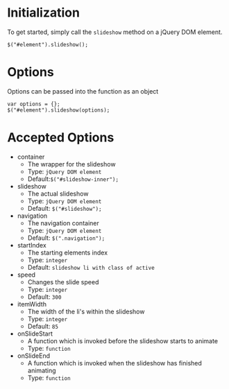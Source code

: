 Initialization
=

To get started, simply call the ```slideshow``` method on a jQuery DOM element.

```
$("#element").slideshow();
```

Options
=

Options can be passed into the function as an object

```
var options = {};
$("#element").slideshow(options);
```

Accepted Options
=

* container
  - The wrapper for the slideshow
  - Type: ```jQuery DOM element```
  - Default:```$("#slideshow-inner");```
* slideshow
  - The actual slideshow
  - Type: ```jQuery DOM element```
  - Default: ```$("#slideshow");```
* navigation
  - The navigation container
  - Type: ```jQuery DOM element```
  - Default: ```$(".navigation");```
* startIndex
  - The starting elements index
  - Type: ```integer```
  - Default: ```slideshow li with class of active```
* speed
  - Changes the slide speed
  - Type: ```integer```
  - Default: ```300```
* itemWidth
  - The width of the li's within the slideshow
  - Type: ```integer```
  - Default: ```85```
* onSlideStart
  - A function which is invoked before the slideshow starts to animate
  - Type: ```function```
* onSlideEnd
  - A function which is invoked when the slideshow has finished animating
  - Type: ```function```
